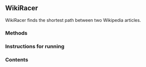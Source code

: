 ## WikiRacer
WikiRacer finds the shortest path between two Wikipedia articles.

### Methods

### Instructions for running

### Contents

